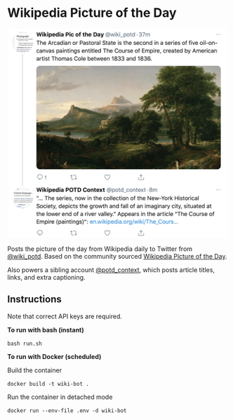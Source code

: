 # Wikipedia Picture of the Day

<p align="center">
    <img src="example.png", width=500>
</p>

Posts the picture of the day from Wikipedia daily to Twitter from [@wiki_potd](https://twitter.com/wiki_potd). Based on the community sourced [Wikipedia Picture of the Day](https://en.m.wikipedia.org/wiki/Wikipedia:Picture_of_the_day).

Also powers a sibling account [@potd_context](https://twitter.com/potd_context), which posts article titles, links, and extra captioning.

## Instructions
Note that correct API keys are required.

**To run with bash (instant)**
```
bash run.sh
```
**To run with Docker (scheduled)**

Build the container
```
docker build -t wiki-bot .
```
Run the container in detached mode
```
docker run --env-file .env -d wiki-bot
```
